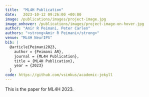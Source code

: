 ```yaml
---
title:  "ML4H Publication"
date:   2023-10-12 09:26:00 +00:00
image: /publications/images/project-image.jpg
image_onhover: /publications/images/project-image-on-hover.jpg
author: "Amir R Peimani, Peter Carlen"
authors: "<strong>Amir R Peimani</strong>"
venue: "ML4H NeurIPS"
bib: |
  @article{Peimani2023,
    author = {Peimani AR},
    journal = {ML4H Publication},
    title = {ML4H Publication},
    year = {2023}
  }
code: https://github.com/vsimkus/academic-jekyll
---
```

This is the paper for ML4H 2023.
